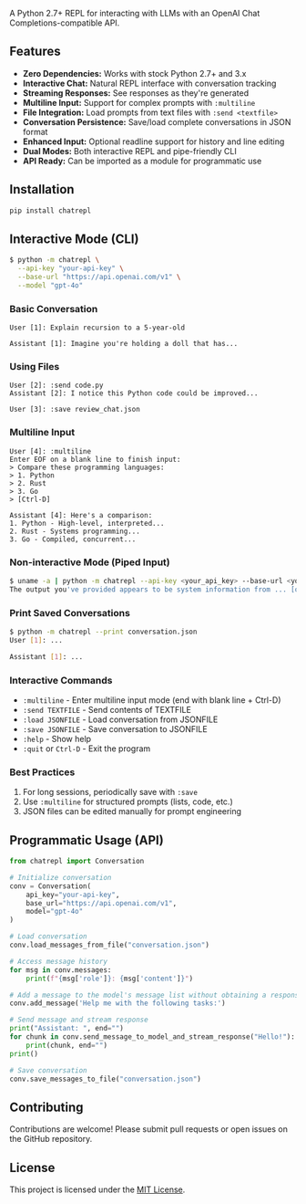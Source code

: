 A Python 2.7+ REPL for interacting with LLMs with an OpenAI Chat Completions-compatible API.

## Features

- **Zero Dependencies:** Works with stock Python 2.7+ and 3.x
- **Interactive Chat:** Natural REPL interface with conversation tracking
- **Streaming Responses:** See responses as they're generated
- **Multiline Input:** Support for complex prompts with `:multiline`
- **File Integration:** Load prompts from text files with `:send <textfile>`
- **Conversation Persistence:** Save/load complete conversations in JSON format
- **Enhanced Input:** Optional readline support for history and line editing
- **Dual Modes:** Both interactive REPL and pipe-friendly CLI
- **API Ready:** Can be imported as a module for programmatic use

## Installation

```bash
pip install chatrepl
```

## Interactive Mode (CLI)

```bash
$ python -m chatrepl \
  --api-key "your-api-key" \
  --base-url "https://api.openai.com/v1" \
  --model "gpt-4o"
```

### Basic Conversation

```text
User [1]: Explain recursion to a 5-year-old

Assistant [1]: Imagine you're holding a doll that has...
```

### Using Files
```text
User [2]: :send code.py
Assistant [2]: I notice this Python code could be improved...

User [3]: :save review_chat.json
```

### Multiline Input

```text
User [4]: :multiline
Enter EOF on a blank line to finish input:
> Compare these programming languages:
> 1. Python
> 2. Rust
> 3. Go
> [Ctrl-D]

Assistant [4]: Here's a comparison:
1. Python - High-level, interpreted...
2. Rust - Systems programming...
3. Go - Compiled, concurrent...
```

### Non-interactive Mode (Piped Input)

```bash
$ uname -a | python -m chatrepl --api-key <your_api_key> --base-url <your_base_url> --model <model_name>
The output you've provided appears to be system information from ... [output streamed to STDOUT]
```

### Print Saved Conversations

```bash
$ python -m chatrepl --print conversation.json
User [1]: ...

Assistant [1]: ...
```

### Interactive Commands

- `:multiline` - Enter multiline input mode (end with blank line + Ctrl-D)
- `:send TEXTFILE` - Send contents of TEXTFILE
- `:load JSONFILE` - Load conversation from JSONFILE
- `:save JSONFILE` - Save conversation to JSONFILE
- `:help` - Show help
- `:quit` or `Ctrl-D` - Exit the program

### Best Practices

1. For long sessions, periodically save with `:save`
2. Use `:multiline` for structured prompts (lists, code, etc.)
3. JSON files can be edited manually for prompt engineering

## Programmatic Usage (API)

```python
from chatrepl import Conversation

# Initialize conversation
conv = Conversation(
    api_key="your-api-key",
    base_url="https://api.openai.com/v1",
    model="gpt-4o"
)

# Load conversation
conv.load_messages_from_file("conversation.json")

# Access message history
for msg in conv.messages:
    print(f"{msg['role']}: {msg['content']}")

# Add a message to the model's message list without obtaining a response
conv.add_message('Help me with the following tasks:')

# Send message and stream response
print("Assistant: ", end="")
for chunk in conv.send_message_to_model_and_stream_response("Hello!"):
    print(chunk, end="")
print()

# Save conversation
conv.save_messages_to_file("conversation.json")
```

## Contributing

Contributions are welcome! Please submit pull requests or open issues on the GitHub repository.

## License

This project is licensed under the [MIT License](LICENSE).
